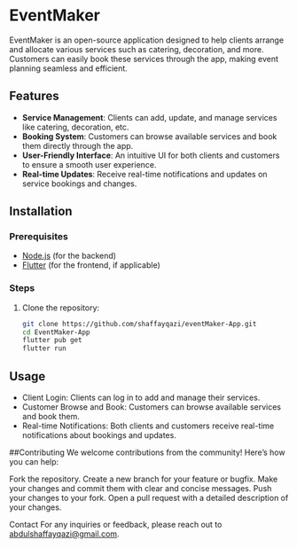 # EventMaker

EventMaker is an open-source application designed to help clients arrange and allocate various services such as catering, decoration, and more. Customers can easily book these services through the app, making event planning seamless and efficient.

## Features

- **Service Management**: Clients can add, update, and manage services like catering, decoration, etc.
- **Booking System**: Customers can browse available services and book them directly through the app.
- **User-Friendly Interface**: An intuitive UI for both clients and customers to ensure a smooth user experience.
- **Real-time Updates**: Receive real-time notifications and updates on service bookings and changes.

## Installation

### Prerequisites

- [Node.js](https://nodejs.org/) (for the backend)
- [Flutter](https://flutter.dev/) (for the frontend, if applicable)

### Steps

1. Clone the repository:

   ```bash
   git clone https://github.com/shaffayqazi/eventMaker-App.git
   cd EventMaker-App
   flutter pub get
   flutter run
 ## Usage
- Client Login: Clients can log in to add and manage their services.
- Customer Browse and Book: Customers can browse available services and book them.
- Real-time Notifications: Both clients and customers receive real-time notifications about bookings and updates.

##Contributing
We welcome contributions from the community! Here’s how you can help:

Fork the repository.
Create a new branch for your feature or bugfix.
Make your changes and commit them with clear and concise messages.
Push your changes to your fork.
Open a pull request with a detailed description of your changes.

Contact
For any inquiries or feedback, please reach out to abdulshaffayqazi@gmail.com.
